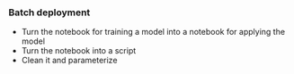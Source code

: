 ### Batch deployment

* Turn the notebook for training a model into a notebook for applying the model
* Turn the notebook into a script
* Clean it and parameterize
